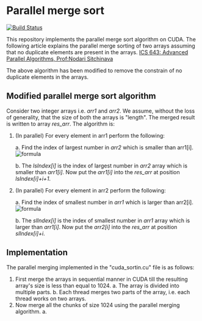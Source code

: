 # Parallel merge sort

[![Build Status](https://travis-ci.org/joemccann/dillinger.svg?branch=master)](https://travis-ci.org/joemccann/dillinger)

This repository implements the parallel merge sort algorithm on CUDA. The following article explains the parallel merge sorting of two arrays assuming that no duplicate elements are present in the arrays. 
[ICS 643: Advanced Parallel Algorithms, Prof:Nodari Sitchinava](http://www2.hawaii.edu/~nodari/teaching/f16/notes/notes10.pdf)

The above algorithm has been modified to remove the constrain of no duplicate elements in the arrays.
## Modified parallel merge sort algorithm
Consider two integer arrays i.e. *arr1* and *arr2*. We assume, without the loss of generality, that the size of both the arrays is "length". The merged result is written to array *res_arr*. The algorithm is:

1. (In parallel) For every element in arr1 perform the following:

    a.  Find the index of largest number in *arr2* which is smaller than arr1[i].
![formula](http://www.sciweavers.org/tex2img.php?eq=lsIndex[i]=argmax_j%20(arr2[j]%20%3C%20arr1[i])&bc=White&fc=Black&im=jpg&fs=12&ff=arev&edit=)

    b. The *lsIndex[i]* is the index of largest number in *arr2* array which is smaller than *arr1[i]*. Now put the *arr1[i]* into the *res_arr* at position *lsIndex[i]+i+1*.

2. (In parallel) For every element in arr2 perform the following:

    a.  Find the index of smallest number in *arr1* which is larger than arr2[i].
![formula](http://www.sciweavers.org/tex2img.php?eq=slIndex[i]=argmin_j%20(arr2[i]%20%3C%20arr1[j])&bc=White&fc=Black&im=jpg&fs=12&ff=arev&edit=)

    b. The *slIndex[i]* is the index of smallest number in *arr1* array which is larger than *arr1[i]*. Now put the *arr2[i]* into the *res_arr* at position *slIndex[i]+i*.

## Implementation
The parallel merging implemented in the "cuda_sortin.cu" file is as follows:
1. First merge the arrays in sequential manner in CUDA till the resulting array's size is less than equal to 1024.
    a. The array is divided into multiple parts.
    b. Each thread merges two parts of the array, i.e. each thread works on two arrays.
2. Now merge all the chunks of size 1024 using the parallel merging algorithm.
    a. 